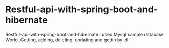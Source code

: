 # Restful-api-with-spring-boot-and-hibernate
 Restful-api-with-spring-boot-and-hibernate 
I used Mysql sample database World. Getting, adding, deleting, updating and gettin by id
